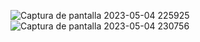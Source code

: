 ![Captura de pantalla 2023-05-04 225925](https://user-images.githubusercontent.com/104212789/236376799-313e6c7a-eb9f-465b-9f61-52bdf0ee9540.png)
![Captura de pantalla 2023-05-04 230756](https://user-images.githubusercontent.com/104212789/236376803-4ec39d4a-64ec-4a91-88b6-c89d83f06e81.png)
